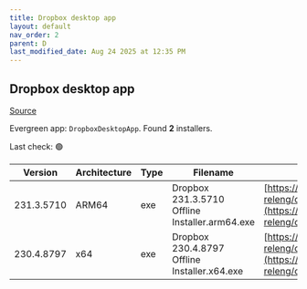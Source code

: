 ```yaml
---
title: Dropbox desktop app
layout: default
nav_order: 2
parent: D
last_modified_date: Aug 24 2025 at 12:35 PM
---
```


## Dropbox desktop app

[Source](https://www.dropbox.com/desktop)

Evergreen app: `DropboxDesktopApp`. Found **2** installers.

Last check: 🟢

| Version    | Architecture | Type | Filename                                       | URI                                                                                                                                                                                                            |
| ---------- | ------------ | ---- | ---------------------------------------------- | -------------------------------------------------------------------------------------------------------------------------------------------------------------------------------------------------------------- |
| 231.3.5710 | ARM64        | exe  | Dropbox 231.3.5710 Offline Installer.arm64.exe | [https://edge.dropboxstatic.com/dbx-releng/client/Dropbox%20231.3.5710%20Offline%20Installer.arm64.exe](https://edge.dropboxstatic.com/dbx-releng/client/Dropbox%20231.3.5710%20Offline%20Installer.arm64.exe) |
| 230.4.8797 | x64          | exe  | Dropbox 230.4.8797 Offline Installer.x64.exe   | [https://edge.dropboxstatic.com/dbx-releng/client/Dropbox%20230.4.8797%20Offline%20Installer.x64.exe](https://edge.dropboxstatic.com/dbx-releng/client/Dropbox%20230.4.8797%20Offline%20Installer.x64.exe)     |
